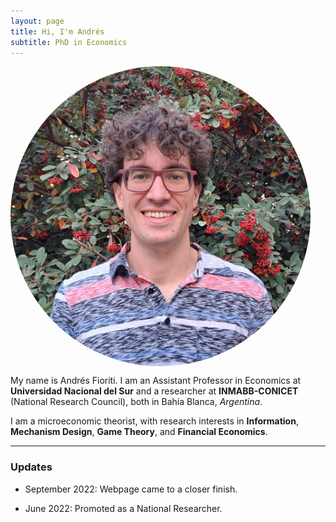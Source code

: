 ```yaml
---
layout: page
title: Hi, I'm Andrés
subtitle: PhD in Economics
---
```


<p align="center">
  <div style="width: 480px; height: 480px; border-radius: 50%; overflow: hidden; display: flex; justify-content: center; align-items: center;">
    <img src="/static/img/Foto-Fioriti-Pagina.jpg" style="min-width: 100%; min-height: 100%; object-fit: cover;">
  </div>
</p>

My name is Andrés Fioriti. I am an Assistant Professor in Economics at **Universidad Nacional del Sur** and a researcher at 
**INMABB-CONICET** (National Research Council), both in Bahía Blanca, _Argentina_. 

I am a microeconomic theorist, with research interests in **Information**, **Mechanism Design**, **Game Theory**, and **Financial Economics**.

***

### Updates

- September 2022: Webpage came to a closer finish.

- June 2022: Promoted as a National Researcher.

